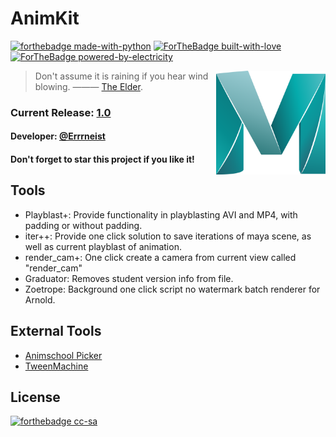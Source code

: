 # AnimKit
[![forthebadge made-with-python](http://ForTheBadge.com/images/badges/made-with-python.svg)](https://www.python.org/)
[![ForTheBadge built-with-love](http://ForTheBadge.com/images/badges/built-with-love.svg)](https://GitHub.com/Naereen/)
[![ForTheBadge powered-by-electricity](http://ForTheBadge.com/images/badges/powered-by-electricity.svg)](http://ForTheBadge.com)


<img align="right" src="https://github.com/Errrneist/AnimKit/blob/master/IMG/maya_icon.png" alt="Maya" width="175">


> Don't assume it is raining if you hear wind blowing. ——— [The Elder](https://hongjunwu.com/elder/).    
### Current Release: [1.0](https://github.com/Errrneist/AnimKit/releases)
#### Developer: [@Errrneist](https://github.com/Errrneist/)
#### Don't forget to star this project if you like it! 

## Tools
* Playblast+: Provide functionality in playblasting AVI and MP4, with padding or without padding.
* iter++: Provide one click solution to save iterations of maya scene, as well as current playblast of animation.
* render_cam+: One click create a camera from current view called "render_cam"
* Graduator: Removes student version info from file.
* Zoetrope: Background one click script no watermark batch renderer for Arnold.

## External Tools
* [Animschool Picker](https://www.animschool.com/pickerInfo.aspx)
* [TweenMachine](https://github.com/boredstiff/tweenMachine)

## License
[![forthebadge cc-sa](http://ForTheBadge.com/images/badges/cc-sa.svg)](https://creativecommons.org/licenses/by-sa/4.0)
